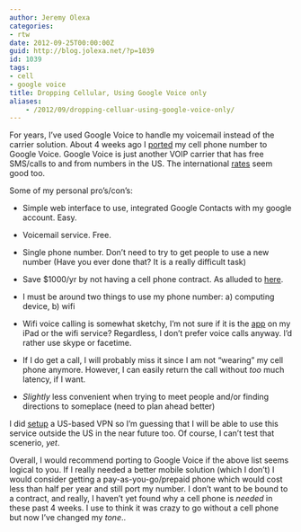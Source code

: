 ```yaml
---
author: Jeremy Olexa
categories:
- rtw
date: 2012-09-25T00:00:00Z
guid: http://blog.jolexa.net/?p=1039
id: 1039
tags:
- cell
- google voice
title: Dropping Cellular, Using Google Voice only
aliases:
    - /2012/09/dropping-celluar-using-google-voice-only/
---
```


For years, I&#8217;ve used Google Voice to handle my voicemail instead of the carrier solution. About 4 weeks ago I [ported][1] my cell phone number to Google Voice. Google Voice is just another VOIP carrier that has free SMS/calls to and from numbers in the US. The international [rates][2] seem good too.

Some of my personal pro&#8217;s/con&#8217;s:

  * Simple web interface to use, integrated Google Contacts with my google account. Easy.
  * Voicemail service. Free.
  * Single phone number. Don&#8217;t need to try to get people to use a new number (Have you ever done that? It is a really difficult task)
  * Save $1000/yr by not having a cell phone contract. As alluded to [here][3].

  * I must be around two things to use my phone number: a) computing device, b) wifi
  * Wifi voice calling is somewhat sketchy, I&#8217;m not sure if it is the [app][4] on my iPad or the wifi service? Regardless, I don&#8217;t prefer voice calls anyway. I&#8217;d rather use skype or facetime.
  * If I do get a call, I will probably miss it since I am not &#8220;wearing&#8221; my cell phone anymore. However, I can easily return the call without *too* much latency, if I want.
  * *Slightly* less convenient when trying to meet people and/or finding directions to someplace (need to plan ahead better)

I did [setup][5] a US-based VPN so I&#8217;m guessing that I will be able to use this service outside the US in the near future too. Of course, I can&#8217;t test that scenerio, *yet*.

Overall, I would recommend porting to Google Voice if the above list seems logical to you. If I really needed a better mobile solution (which I don&#8217;t) I would consider getting a pay-as-you-go/prepaid phone which would cost less than half per year and still port my number. I don&#8217;t want to be bound to a contract, and really, I haven&#8217;t yet found why a cell phone is *needed* in these past 4 weeks. I use to think it was crazy to go without a cell phone but now I&#8217;ve changed my *tone*..

 [1]: http://support.google.com/voice/bin/answer.py?hl=en&answer=1065667
 [2]: https://www.google.com/voice/rates
 [3]: http://blog.jolexa.net/2012/09/rtw-trip-what-people-are-asking-me-faq/
 [4]: http://itunes.apple.com/us/app/talkatone-free-voip-google/id397648381?mt=8
 [5]: http://blog.jolexa.net/2012/09/gentoo-ipsec-l2tp-vpn-for-ios/